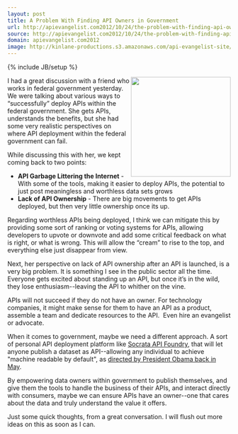 ```yaml
---
layout: post
title: A Problem With Finding API Owners in Government
url: http://apievangelist.com2012/10/24/the-problem-with-finding-api-owners-in-government/
source: http://apievangelist.com2012/10/24/the-problem-with-finding-api-owners-in-government/
domain: apievangelist.com2012
image: http://kinlane-productions.s3.amazonaws.com/api-evangelist-site/blog/government-owners-uncle-sam.jpeg
---
```

{% include JB/setup %}<p>
     <img src="https://s3.amazonaws.com/kinlane-productions/api-evangelist/federal-government/government-owners-uncle-sam.jpeg"  width="225" align="right" />
</p>
<p>
     I had a great discussion with a friend who works in federal government yesterday. We were talking about various ways to “successfully” deploy APIs within the federal government. She gets APIs, understands the benefits, but she had some very realistic perspectives on where API deployment within the federal government can fail.
</p>
<p>
     While discussing this with her, we kept coming back to two points:
</p>
<ul>
     <li>
          <strong>API Garbage Littering the Internet</strong> - With some of the tools, making it easier to deploy APIs, the potential to just post meaningless and worthless data sets grows
     </li>
     <li>
          <strong>Lack of API Ownership</strong> - There are big movements to get APIs deployed, but then very little ownership once its up.
     </li>
</ul>
<p>
     Regarding worthless APIs being deployed, I think we can mitigate this by providing some sort of ranking or voting systems for APIs, allowing developers to upvote or downvote and add some critical feedback on what is right, or what is wrong. This will allow the “cream” to rise to the top, and everything else just disappear from view.
</p>
<p>
     Next, her perspective on lack of API ownership after an API is launched, is a very big problem. It is something I see in the public sector all the time. Everyone gets excited about standing up an API, but once it’s in the wild, they lose enthusiasm--leaving the API to whither on the vine.
</p>
<p>
     APIs will not succeed if they do not have an owner. For technology companies, it might make sense for them to have an API as a product, assemble a team and dedicate resources to the API.  Even hire an evangelist or advocate.
</p>
<p>
     When it comes to government, maybe we need a different approach. A sort of personal API deployment platform like <a title="Socrata API Foundry" href="http://www.socrata.com/api-foundry/">Socrata API Foundry</a>, that will let anyone publish a dataset as API--allowing any individual to achieve "machine readable by default", as <a href="http://blog.apievangelist.com/2012/06/01/barak-obama-directs-all-federal-agencies-to-have-an-api/">directed by President Obama back in May</a>.
</p>
<p>
     By empowering data owners within government to publish themselves, and give them the tools to handle the business of their APIs, and interact directly with consumers, maybe we can ensure APIs have an owner--one that cares about the data and truly understand the value it offers.
</p>
<p>
     Just some quick thoughts, from a great conversation. I will flush out more ideas on this as soon as I can.
</p>
